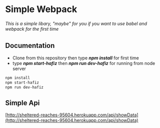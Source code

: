 # Simple Webpack
###### This is a simple libary, "maybe" for you if you want to use babel and webpack for the first time


## Documentation
- Clone from this repository then type ___npm install___ for first time
- type ___npm start-hafiz___ then ___npm run dev-hafiz___ for running from node server

```bash
npm install
npm start-hafiz
npm run dev-hafiz
```

## Simple Api
[http://sheltered-reaches-95604.herokuapp.com/api/showData](http://sheltered-reaches-95604.herokuapp.com/api/showData)




